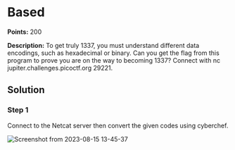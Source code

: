 # Based


**Points:** 200

**Description:** To get truly 1337, you must understand different data encodings, such as hexadecimal or binary. Can you get the flag from this program to prove you are on the way to becoming 1337? Connect with nc jupiter.challenges.picoctf.org 29221.

## Solution 

### Step 1

Connect to the Netcat server then convert the given codes using cyberchef.

![Screenshot from 2023-08-15 13-45-37](https://github.com/HelsNetwork/CTF-writeups/assets/87879515/d733f44d-c809-43ca-974b-f66e8c187f89)
